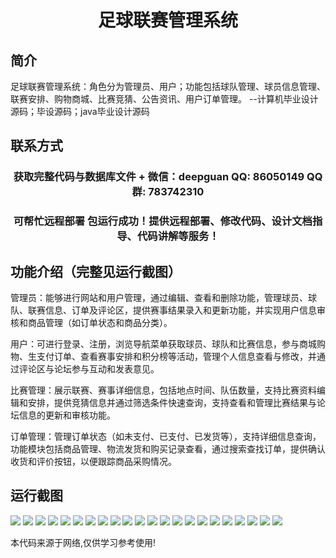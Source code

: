<p><h1 align="center">足球联赛管理系统</h1></p>

## 简介
足球联赛管理系统：角色分为管理员、用户；功能包括球队管理、球员信息管理、联赛安排、购物商城、比赛竞猜、公告资讯、用户订单管理。    --计算机毕业设计源码；毕设源码；java毕业设计源码


## 联系方式
<p><h3 align="center">获取完整代码与数据库文件 + 微信：deepguan QQ: 86050149 QQ群: 783742310</h3></p>
<p><h3 align="center">可帮忙远程部署 包运行成功！提供远程部署、修改代码、设计文档指导、代码讲解等服务！</h3></p>

## 功能介绍（完整见运行截图）
管理员：能够进行网站和用户管理，通过编辑、查看和删除功能，管理球员、球队、联赛信息、订单及评论区，提供赛事结果录入和更新功能，并实现用户信息审核和商品管理（如订单状态和商品分类）。

用户：可进行登录、注册，浏览导航菜单获取球员、球队和比赛信息，参与商城购物、生支付订单、查看赛事安排和积分榜等活动，管理个人信息查看与修改，并通过评论区与论坛参与互动和发表意见。

比赛管理：展示联赛、赛事详细信息，包括地点时间、队伍数量，支持比赛资料编辑和安排，提供竞猜信息并通过筛选条件快速查询，支持查看和管理比赛结果与论坛信息的更新和审核功能。

订单管理：管理订单状态（如未支付、已支付、已发货等），支持详细信息查询，功能模块包括商品管理、物流发货和购买记录查看，通过搜索查找订单，提供确认收货和评价按钮，以便跟踪商品采购情况。


## 运行截图
![](https://bs-1329754181.cos.ap-shanghai.myqcloud.com/ssm/FootballLeagueManagementSystem/img/001.jpg)
![](https://bs-1329754181.cos.ap-shanghai.myqcloud.com/ssm/FootballLeagueManagementSystem/img/002.jpg)
![](https://bs-1329754181.cos.ap-shanghai.myqcloud.com/ssm/FootballLeagueManagementSystem/img/003.jpg)
![](https://bs-1329754181.cos.ap-shanghai.myqcloud.com/ssm/FootballLeagueManagementSystem/img/004.jpg)
![](https://bs-1329754181.cos.ap-shanghai.myqcloud.com/ssm/FootballLeagueManagementSystem/img/005.jpg)
![](https://bs-1329754181.cos.ap-shanghai.myqcloud.com/ssm/FootballLeagueManagementSystem/img/006.jpg)
![](https://bs-1329754181.cos.ap-shanghai.myqcloud.com/ssm/FootballLeagueManagementSystem/img/007.jpg)
![](https://bs-1329754181.cos.ap-shanghai.myqcloud.com/ssm/FootballLeagueManagementSystem/img/008.jpg)
![](https://bs-1329754181.cos.ap-shanghai.myqcloud.com/ssm/FootballLeagueManagementSystem/img/009.jpg)
![](https://bs-1329754181.cos.ap-shanghai.myqcloud.com/ssm/FootballLeagueManagementSystem/img/010.jpg)
![](https://bs-1329754181.cos.ap-shanghai.myqcloud.com/ssm/FootballLeagueManagementSystem/img/011.jpg)
![](https://bs-1329754181.cos.ap-shanghai.myqcloud.com/ssm/FootballLeagueManagementSystem/img/012.jpg)
![](https://bs-1329754181.cos.ap-shanghai.myqcloud.com/ssm/FootballLeagueManagementSystem/img/013.jpg)
![](https://bs-1329754181.cos.ap-shanghai.myqcloud.com/ssm/FootballLeagueManagementSystem/img/014.jpg)
![](https://bs-1329754181.cos.ap-shanghai.myqcloud.com/ssm/FootballLeagueManagementSystem/img/015.jpg)
![](https://bs-1329754181.cos.ap-shanghai.myqcloud.com/ssm/FootballLeagueManagementSystem/img/016.jpg)
![](https://bs-1329754181.cos.ap-shanghai.myqcloud.com/ssm/FootballLeagueManagementSystem/img/017.jpg)
![](https://bs-1329754181.cos.ap-shanghai.myqcloud.com/ssm/FootballLeagueManagementSystem/img/018.jpg)
![](https://bs-1329754181.cos.ap-shanghai.myqcloud.com/ssm/FootballLeagueManagementSystem/img/019.jpg)
![](https://bs-1329754181.cos.ap-shanghai.myqcloud.com/ssm/FootballLeagueManagementSystem/img/020.jpg)
![](https://bs-1329754181.cos.ap-shanghai.myqcloud.com/ssm/FootballLeagueManagementSystem/img/021.jpg)
![](https://bs-1329754181.cos.ap-shanghai.myqcloud.com/ssm/FootballLeagueManagementSystem/img/022.jpg)

<p>本代码来源于网络,仅供学习参考使用!</p>
